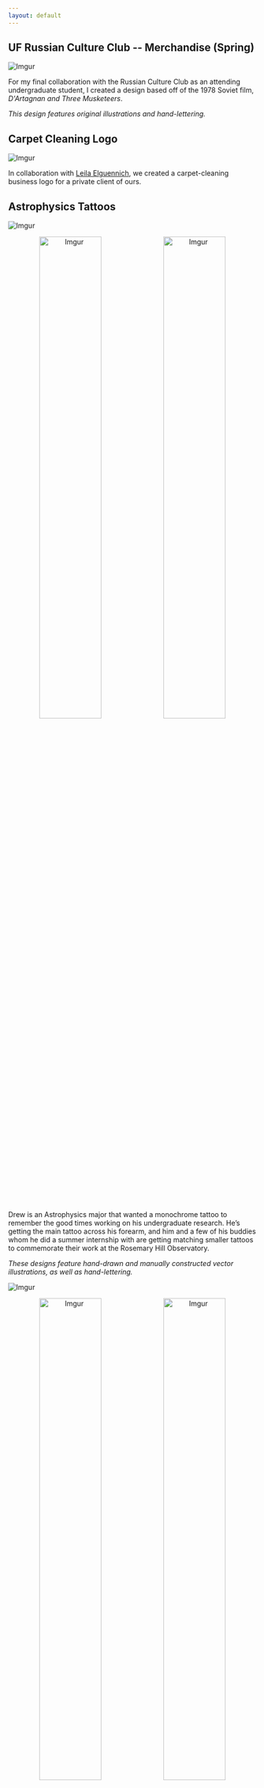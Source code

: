 ```yaml
---
layout: default
---
```


## UF Russian Culture Club -- Merchandise (Spring)

![Imgur](https://i.imgur.com/XVeWgs4.jpg)

For my final collaboration with the Russian Culture Club as an attending undergraduate student, I created a design based off of the 1978 Soviet film, _D'Artagnan and Three Musketeers_.

_This design features original illustrations and hand-lettering._

## Carpet Cleaning Logo

![Imgur](https://i.imgur.com/71zNUbs.png)

In collaboration with [Leila Elguennich](https://www.instagram.com/leila.elg_art/), we created a carpet-cleaning business logo for a private client of ours.

## Astrophysics Tattoos

![Imgur](https://i.imgur.com/7ia5HCS.png)
<p align="center" style="overflow: auto; margin-bottom: 20px;">
 <img src="https://i.imgur.com/VJ2VN8o.png" alt="Imgur" style="width: 50%; float: left">
 <img src="https://i.imgur.com/xG5SH1k.png" alt="Imgur" style="width: 50%; float: right">
</p>

Drew is an Astrophysics major that wanted a monochrome tattoo to remember the good times working on his undergraduate research. He’s getting the main tattoo across his forearm, and him and a few of his buddies whom he did a summer internship with are getting matching smaller tattoos to commemorate their work at the Rosemary Hill Observatory.

_These designs feature hand-drawn and manually constructed vector illustrations, as well as hand-lettering._

![Imgur](https://i.imgur.com/fSdz8J2.png)
<p align="center" style="overflow: auto; margin-bottom: 30px;">
 <img src="https://i.imgur.com/kuNQnok.jpg" alt="Imgur" style="width: 50%; float: left">
 <img src="https://i.imgur.com/Avhwv0v.jpg" alt="Imgur" style="width: 50%; float: right">
</p>

![Imgur](https://i.imgur.com/3N5ohRq.png)

Answering the call to address the lack of art-making spaces in Gainesville, "Palette Riot" is a fictional guerilla architectural firm that advocates for the creation of shared art spaces and galleries for local multidisciplinary artists. This project was a collaborative effort with [Katelynn Meggison](https://katelynnmeg25.wixstudio.com/katelynnmeggison).

_The Palette Riot title logo features an original hand-lettered font._

* * *

## Analyzing Stellar Modeling using TESS Asteroseismology: 134,901 Red Giant Ages -- Conference Poster

![Imgur](https://i.imgur.com/ldExHzN.png)

In another collaboration with Artemis Theodoridis, we put together a new poster summarizing her findings in a currently ongoing study. It was selected as a potential finalist for the [245th AAS Meeting's](https://aas.org/meetings/aas245) Chambliss Poster Competition.

* * *

[back](/.)

